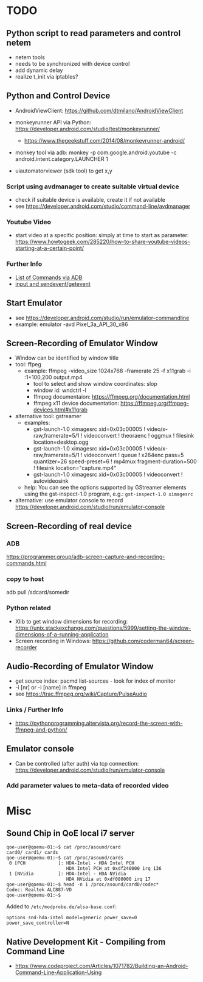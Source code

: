 # TODO

## Python script to read parameters and control netem
* netem tools
* needs to be synchronized with device control
* add dynamic delay
* realize t_init via iptables?


## Python and Control Device
* AndroidViewClient: https://github.com/dtmilano/AndroidViewClient

* monkeyrunner API via Python: https://developer.android.com/studio/test/monkeyrunner/
  * https://www.thegeekstuff.com/2014/08/monkeyrunner-android/
* monkey tool via adb: monkey -p com.google.android.youtube -c android.intent.category.LAUNCHER 1 
* uiautomatorviewer (sdk tool) to get x,y

### Script using avdmanager to create suitable virtual device
* check if suitable device is available, create it if not available
* see https://developer.android.com/studio/command-line/avdmanager

### Youtube Video
* start video at a specific position: simply at time to start as parameter: https://www.howtogeek.com/285220/how-to-share-youtube-videos-starting-at-a-certain-point/ 

### Further Info
* [List of Commands via ADB](https://riptutorial.com/android/example/3958/send-text--key-pressed-and-touch-events-to-android-device-via-adb)
* [input and sendevent/getevent](https://stackoverflow.com/questions/4386449/send-touch-events-to-a-device-via-adb)

## Start Emulator
* see https://developer.android.com/studio/run/emulator-commandline
* example: emulator -avd Pixel_3a_API_30_x86

## Screen-Recording of Emulator Window
* Window can be identified by window title
* tool: ffpeg
  * example: ffmpeg -video_size 1024x768 -framerate 25 -f x11grab -i :1+100,200 output.mp4 
    * tool to select and show window coordinates: slop
    * window id: wndctrl -l
    * ffmpeg documentaion: https://ffmpeg.org/documentation.html
    * ffmpeg x11 device documentation: https://ffmpeg.org/ffmpeg-devices.html#x11grab
* alternative tool: gstreamer
  * examples:
    * gst-launch-1.0 ximagesrc xid=0x03c00005 ! video/x-raw,framerate=5/1 ! videoconvert ! theoraenc ! oggmux ! filesink location=desktop.ogg
    * gst-launch-1.0 ximagesrc xid=0x03c00005 ! video/x-raw,framerate=5/1 ! videoconvert ! queue ! x264enc pass=5 quantizer=26 speed-preset=6 ! mp4mux fragment-duration=500 ! filesink location="capture.mp4" 
    * gst-launch-1.0 ximagesrc xid=0x03c00005 ! videoconvert ! autovideosink
  * help: You can see the options supported by GStreamer elements using the gst-inspect-1.0 program, e.g.:
    `gst-inspect-1.0 ximagesrc`
* alternative: use emulator console to record https://developer.android.com/studio/run/emulator-console

## Screen-Recording of real device
### ADB
https://programmer.group/adb-screen-capture-and-recording-commands.html

### copy to host
adb pull /sdcard/somedir

### Python related
* Xlib to get window dimensions for recording: https://unix.stackexchange.com/questions/5999/setting-the-window-dimensions-of-a-running-application
* Screen recording in Windows: https://github.com/coderman64/screen-recorder


## Audio-Recording of Emulator Window
* get source index: pacmd list-sources     - look for index of monitor
* -i [nr]  or -i [name] in ffmpeg
* see https://trac.ffmpeg.org/wiki/Capture/PulseAudio

### Links / Further Info
* https://pythonprogramming.altervista.org/record-the-screen-with-ffmpeg-and-python/


## Emulator console
* Can be controlled (after auth) via tcp connection: https://developer.android.com/studio/run/emulator-console 

### Add parameter values to meta-data of recorded video

# Misc

## Sound Chip in QoE local i7 server
```
qoe-user@qoemu-01:~$ cat /proc/asound/card
card0/ card1/ cards  
qoe-user@qoemu-01:~$ cat /proc/asound/cards
 0 [PCH            ]: HDA-Intel - HDA Intel PCH
                      HDA Intel PCH at 0xdf240000 irq 136
 1 [NVidia         ]: HDA-Intel - HDA NVidia
                      HDA NVidia at 0xdf080000 irq 17
qoe-user@qoemu-01:~$ head -n 1 /proc/asound/card0/codec*
Codec: Realtek ALC887-VD
qoe-user@qoemu-01:~$ 
```

Added to `/etc/modprobe.de/alsa-base.conf`: 
```
options snd-hda-intel model=generic power_save=0 power_save_controller=N
```

## Native Development Kit - Compiling from Command Line

* https://www.codeproject.com/Articles/1071782/Building-an-Android-Command-Line-Application-Using
